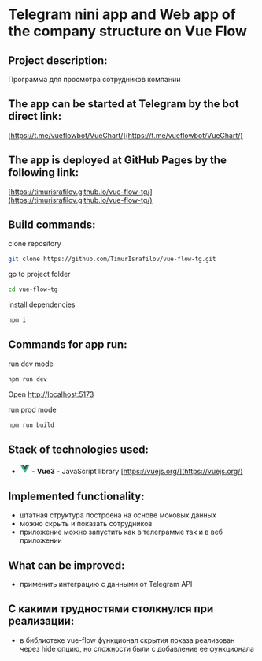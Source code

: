 # Telegram nini app and Web app of the company structure on Vue Flow

## Project description:

Программа для просмотра сотрудников компании

## The app can be started at Telegram by the bot direct link:

[https://t.me/vueflowbot/VueChart/](https://t.me/vueflowbot/VueChart/)

## The app is deployed at GitHub Pages by the following link:

[https://timurisrafilov.github.io/vue-flow-tg/](https://timurisrafilov.github.io/vue-flow-tg/)

## Build commands:

clone repository

```bash
git clone https://github.com/TimurIsrafilov/vue-flow-tg.git
```

go to project folder

```bash
cd vue-flow-tg
```

install dependencies

```bash
npm i
```

## Commands for app run:

run dev mode

```bash
npm run dev
```

Open [http://localhost:5173](http://localhost:5173)

run prod mode

```bash
npm run build
```

## Stack of technologies used:

- <img src="https://github.com/devicons/devicon/blob/master/icons/vuejs/vuejs-original.svg" title="vuejs" alt="vuejs" width="20" height="20"/> - **Vue3** - JavaScript library [https://vuejs.org/](https://vuejs.org/)

## Implemented functionality:

- штатная структура построена на основе моковых данных
- можно скрыть и показать сотрудников
- приложение можно запустить как в телеграмме так и в веб приложении

## What can be improved:

- применить интеграцию с данными от Telegram API

## С какими трудностями столкнулся при реализации:

- в библиотеке vue-flow функционал скрытия показа реализован через hide опцию, но сложности были с добавление ее функционала
